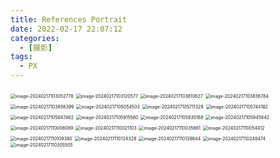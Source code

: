 ```yaml
---
title: References Portrait
date: 2022-02-17 22:07:12
categories:
  - [摄影]
tags:
  - PX
---
```


<img src="https://hais-note-pics-1301462215.cos.ap-chengdu.myqcloud.com/image-20240217103052778.png" alt="image-20240217103052778" style="zoom:50%;" />

<img src="https://hais-note-pics-1301462215.cos.ap-chengdu.myqcloud.com/image-20240217103120577.png" alt="image-20240217103120577" style="zoom:50%;" />

<img src="https://hais-note-pics-1301462215.cos.ap-chengdu.myqcloud.com/image-20240217103810627.png" alt="image-20240217103810627" style="zoom:50%;" />

<img src="https://hais-note-pics-1301462215.cos.ap-chengdu.myqcloud.com/image-20240217103836784.png" alt="image-20240217103836784" style="zoom:50%;" />

<img src="https://hais-note-pics-1301462215.cos.ap-chengdu.myqcloud.com/image-20240217103858399.png" alt="image-20240217103858399" style="zoom:50%;" />

<img src="https://hais-note-pics-1301462215.cos.ap-chengdu.myqcloud.com/image-20240217105054503.png" alt="image-20240217105054503" style="zoom:50%;" />

<img src="https://hais-note-pics-1301462215.cos.ap-chengdu.myqcloud.com/image-20240217105711329.png" alt="image-20240217105711329" style="zoom:50%;" />

<img src="https://hais-note-pics-1301462215.cos.ap-chengdu.myqcloud.com/image-20240217105744182.png" alt="image-20240217105744182" style="zoom:50%;" />

<img src="https://hais-note-pics-1301462215.cos.ap-chengdu.myqcloud.com/image-20240217105847462.png" alt="image-20240217105847462" style="zoom:50%;" />

<img src="https://hais-note-pics-1301462215.cos.ap-chengdu.myqcloud.com/image-20240217105915560.png" alt="image-20240217105915560" style="zoom:50%;" />

<img src="https://hais-note-pics-1301462215.cos.ap-chengdu.myqcloud.com/image-20240217105930168.png" alt="image-20240217105930168" style="zoom:50%;" />

<img src="https://hais-note-pics-1301462215.cos.ap-chengdu.myqcloud.com/image-20240217105945842.png" alt="image-20240217105945842" style="zoom:50%;" />

<img src="https://hais-note-pics-1301462215.cos.ap-chengdu.myqcloud.com/image-20240217110006089.png" alt="image-20240217110006089" style="zoom:50%;" />

<img src="https://hais-note-pics-1301462215.cos.ap-chengdu.myqcloud.com/image-20240217110021103.png" alt="image-20240217110021103" style="zoom:50%;" />

<img src="https://hais-note-pics-1301462215.cos.ap-chengdu.myqcloud.com/image-20240217110035661.png" alt="image-20240217110035661" style="zoom:50%;" />

<img src="https://hais-note-pics-1301462215.cos.ap-chengdu.myqcloud.com/image-20240217110054412.png" alt="image-20240217110054412" style="zoom:50%;" />

<img src="https://hais-note-pics-1301462215.cos.ap-chengdu.myqcloud.com/image-20240217110109380.png" alt="image-20240217110109380" style="zoom:50%;" />

<img src="https://hais-note-pics-1301462215.cos.ap-chengdu.myqcloud.com/image-20240217110124328.png" alt="image-20240217110124328" style="zoom:50%;" />

<img src="https://hais-note-pics-1301462215.cos.ap-chengdu.myqcloud.com/image-20240217110139844.png" alt="image-20240217110139844" style="zoom:50%;" />

<img src="https://hais-note-pics-1301462215.cos.ap-chengdu.myqcloud.com/image-20240217110248474.png" alt="image-20240217110248474" style="zoom:50%;" />

<img src="https://hais-note-pics-1301462215.cos.ap-chengdu.myqcloud.com/image-20240217110305505.png" alt="image-20240217110305505" style="zoom:50%;" />
